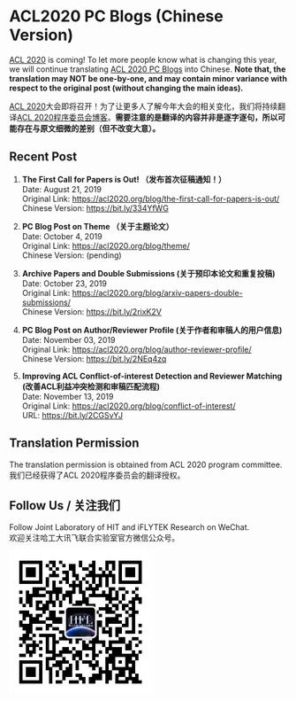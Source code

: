 # ACL2020 PC Blogs (Chinese Version)

[ACL 2020](https://acl2020.org/) is coming! To let more people know what is changing this year, we will continue translating [ACL 2020 PC Blogs](https://acl2020.org/blog/) into Chinese. **Note that, the translation may NOT be one-by-one, and may contain minor variance with respect to the original post (without changing the main ideas).**

[ACL 2020](https://acl2020.org/)大会即将召开！为了让更多人了解今年大会的相关变化，我们将持续翻译[ACL 2020程序委员会博客](https://acl2020.org/blog/)。**需要注意的是翻译的内容并非是逐字逐句，所以可能存在与原文细微的差别（但不改变大意）。**


## Recent Post
1. **The First Call for Papers is Out! （发布首次征稿通知！）**  
Date: August 21, 2019  
Original Link: https://acl2020.org/blog/the-first-call-for-papers-is-out/  
Chinese Version: https://bit.ly/334YfWG

2. **PC Blog Post on Theme （关于主题论文）**  
Date: October 4, 2019  
Original Link: https://acl2020.org/blog/theme/  
Chinese Version: (pending)

3. **Archive Papers and Double Submissions (关于预印本论文和重复投稿)**  
Date: October 23, 2019  
Original Link: https://acl2020.org/blog/arxiv-papers-double-submissions/  
Chinese Version: https://bit.ly/2rixK2V

4. **PC Blog Post on Author/Reviewer Profile (关于作者和审稿人的用户信息)**  
Date: November 03, 2019  
Original Link: https://acl2020.org/blog/author-reviewer-profile/  
Chinese Version: https://bit.ly/2NEq4zq

5. **Improving ACL Conflict-of-interest Detection and Reviewer Matching (改善ACL利益冲突检测和审稿匹配流程)**  
Date: November 13, 2019  
Original Link: https://acl2020.org/blog/conflict-of-interest/  
URL: https://bit.ly/2CGSvYJ


## Translation Permission
The translation permission is obtained from ACL 2020 program committee.  
我们已经获得了ACL 2020程序委员会的翻译授权。

## Follow Us / 关注我们
Follow Joint Laboratory of HIT and iFLYTEK Research on WeChat.  
欢迎关注哈工大讯飞联合实验室官方微信公众号。

![qrcode.png](./qrcode.jpg)